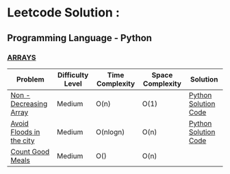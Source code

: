 # Leetcode Solution : 

## Programming Language - Python

### [ARRAYS](https://leetcode.com/tag/array/) 

|        Problem           | Difficulty Level | Time Complexity | Space Complexity | Solution |
|--------------------------|------------|-----------------|------------------|----------|
| [Non - Decreasing Array](https://leetcode.com/problems/non-decreasing-array/)   | Medium     | O(n)            | O(1)   | [Python Solution Code](https://github.com/venkateshelangovan/IIT-H-Course-Work-/blob/main/Placement%20Preparation%20-%20IIT%20H%20-%20Leetcode/Arrays/Medium%20-%20Non-Decreasing%20Array%20-%20Leetcode%20665.py)|
| [Avoid Floods in the city](https://leetcode.com/problems/avoid-flood-in-the-city/) | Medium     | O(nlogn)        | O(n) |[Python Solution Code](https://github.com/venkateshelangovan/IIT-H-Course-Work-/blob/main/Placement%20Preparation%20-%20IIT%20H%20-%20Leetcode/Arrays/Medium%20-%20Avoid%20Flood%20in%20the%20city%20-%20Leetcode%201488.py)|
| [Count Good Meals](https://leetcode.com/problems/count-good-meals/)| Medium | O() | O(n) | |
